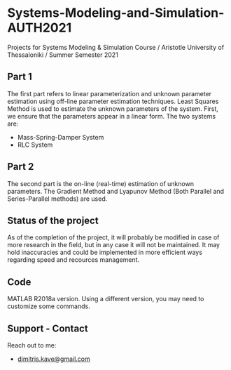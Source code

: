 # Systems-Modeling-and-Simulation-AUTH2021
Projects for Systems Modeling & Simulation Course / Aristotle University of Thessaloniki / Summer Semester 2021
## Part 1
The first part refers to linear parameterization and unknown parameter estimation using off-line parameter estimation techniques. Least Squares Method is used to estimate the unknown parameters of the system. First, we ensure that the parameters appear in a linear form. The two systems are:
- Mass-Spring-Damper System
- RLC System

## Part 2
The second part is the on-line (real-time) estimation of unknown parameters. The Gradient Method and Lyapunov Method (Both Parallel and Series-Parallel methods) are used.

## Status of the project
As of the completion of the project, it will probably be modified in case of more research in the field, but in any case it will not be maintained. It may hold inaccuracies and could be implemented in more efficient ways regarding speed and recources management.

## Code
MATLAB R2018a version. Using a different version, you may need to customize some commands.

## Support - Contact
Reach out to me:
- dimitris.kave@gmail.com
